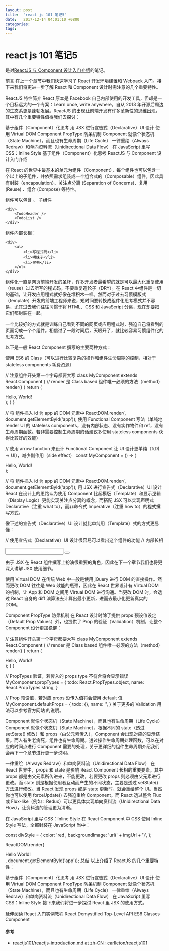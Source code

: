 ```yaml
---
layout: post
title:  "react js 101 笔记5"
date:   2017-12-14 04:01:10 +0800
categories:  
tags: 
---
```


# react js 101 笔记5 # 
是对[ReactJS 与 Component 设计入门介绍](https://github.com/carlleton/reactjs101/blob/zh-CN/Ch03/reactjs-introduction.md)的笔记。

前言
在上一个章节中我们快速学习了 React 开发环境建置和 Webpack 入门。接下来我们将更进一步了解 React 和 Component 设计时需注意的几个重要特性。

ReactJS 特性简介
React 原本是 Facebook 自己内部使用的开发工具，但却是一个目标远大的一个专案：Learn once, write anywhere。自从 2013 年开源后周边的生态系更是蓬勃发展。ReactJS 的出现让前端开发有许多革新性的思维出现，其中有几个重要特性值得我们去探讨：

基于组件（Component）化思考
用 JSX 进行宣告式（Declarative）UI 设计
使用 Virtual DOM
Component PropType 防呆机制
Component 就像个状态机（State Machine），而且也有生命周期（Life Cycle）
一律重绘（Always Redraw）和单向资料流（Unidirectional Data Flow）
在 JavaScript 里写 CSS：Inline Style
基于组件（Component）化思考
ReactJS 与 Component 设计入门介绍

在 React 的世界中最基本的单元为组件（Component），每个组件也可以包含一个以上的子组件，并依照需求组装成一个组合式的（Composable）组件，因此具有封装（encapsulation）、关注点分离 (Separation of Concerns)、复用 (Reuse) 、组合 (Compose) 等特性。

<TodoApp> 组件可以包含 <TodoHeader />、<TodoList /> 子组件

	<div>
		<TodoHeader />
		<TodoList />
	</div>
<TodoList /> 组件内部长相：

	<div>
		<ul>
			<li>写程式码</li>
			<li>哄妹子</li>
			<li>买书</li>
		</ul>
	</div>
组件化一直是网页前端开发的圣杯，许多开发者最希望的就是可以最大化重复使用（reuse）过去所写的程式码，不要重复造轮子（DRY）。在 React 中组件是一切的基础，让开发应用程式就好像在堆积木一样。然而对于过去习惯模版式（template）开发的前端工程师来说，短时间要转换成组件化思考模式并不容易，尤其过去我们往往习惯于将 HTML、CSS 和 JavaScript 分离，现在却要把它们都封装在一起。

一个比较好的方式就是训练自己看到不同的网页或应用程式时，强迫自己将看到的页面切成一个个组件。相信过了一段时间后，天眼开了，就比较容易习惯组件化的思考方式。

以下是一般 React Component 撰写的主要两种方式：

使用 ES6 的 Class（可以进行比较复杂的操作和组件生命周期的控制，相对于 stateless components 耗费资源）

//  注意组件开头第一个字母都要大写
class MyComponent extends React.Component {
	// render 是 Class based 组件唯一必须的方法（method）
	render() {
		return (
			<div>Hello, World!</div>
		);
	}
}

// 将 <MyComponent /> 组件插入 id 为 app 的 DOM 元素中
ReactDOM.render(<MyComponent/>, document.getElementById('app'));
使用 Functional Component 写法（单纯地 render UI 的 stateless components，没有内部状态、没有实作物件和 ref，没有生命周期函数。若非需要控制生命周期的话建议多使用 stateless components 获得比较好的效能）

// 使用 arrow function 来设计 Functional Component 让 UI 设计更单纯（f(D) => UI），减少副作用（side effect）
const MyComponent = () => (
	<div>Hello, World!</div>
);

// 将 <MyComponent /> 组件插入 id 为 app 的 DOM 元素中
ReactDOM.render(<MyComponent/>, document.getElementById('app'));
用 JSX 进行宣告式（Declarative）UI 设计
React 在设计上的思路认为使用 Component 比起模版（Template）和显示逻辑（Display Logic）更能实现关注点分离的概念，而搭配 JSX 可以实现声明式 Declarative（注重 what to），而非命令式 Imperative（注重 how to）的程式撰写方式。

像下述的宣告式（Declarative）UI 设计就比单纯用（Template）式的方式更易懂：

// 使用宣告式（Declarative）UI 设计很容易可以看出这个组件的功能
<MailForm />
// <MailForm /> 内部长相
<form>
	<input type="text" name="email" />
	<button type="submit"></button>
</form>
由于 JSX 在 React 组件撰写上扮演很重要的角色，因此在下一个章节我们也将更深入讲解 JSX 使用细节。

使用 Virtual DOM
在传统 Web 中一般是使用 jQuery 进行 DOM 的直接操作。然而更改 DOM 往往是 Web 效能的瓶颈，因此在 React 世界设计有 Virtual DOM 的机制，让 App 和 DOM 之间用 Virtual DOM 进行沟通。当更改 DOM 时，会透过 React 自身的 diff 演算法去计算出最小更新，进而去最小化更新真实的 DOM。

Component PropType 防呆机制
在 React 设计时除了提供 props 预设值设定（Default Prop Values）外，也提供了 Prop 的验证（Validation）机制，让整个 Component 设计更加稳健：

//  注意组件开头第一个字母都要大写
class MyComponent extends React.Component {
	// render 是 Class based 组件唯一必须的方法（method）
	render() {
		return (
			<div>Hello, World!</div>
		);
	}
}

// PropTypes 验证，若传入的 props type 不符合将会显示错误
MyComponent.propTypes = {
  todo: React.PropTypes.object,
  name: React.PropTypes.string,
}

// Prop 预设值，若对应 props 没传入值将会使用 default 值
MyComponent.defaultProps = {
 todo: {}, 
 name: '', 
}
关于更多的 Validation 用法可以参考官方网站 的说明。

Component 就像个状态机（State Machine），而且也有生命周期（Life Cycle）
Component 就像个状态机（State Machine），根据不同的 state（透过 setState() 修改）和 props（由父元素传入），Component 会出现对应的显示结果。而人有生老病死，组件也有生命周期。透过操作生命周期处理函数，可以在对应的时间点进行 Component 需要的处理，关于更详细的组件生命周期介绍我们会再下一个章节进行更一步说明。

一律重绘（Always Redraw）和单向资料流（Unidirectional Data Flow）
在 React 世界中，props 和 state 是影响 React Component 长相的重要要素。其中 props 都是由父元素所传进来，不能更改，若要更改 props 则必须由父元素进行更改。而 state 则是根据使用者互动而产生的不同状态，主要是透过 setState() 方法进行修改。当 React 发现 props 或是 state 更新时，就会重绘整个 UI。当然你也可以使用 forceUpdate() 去强迫重绘 Component。而 React 透过整合 Flux 或 Flux-like（例如：Redux）可以更具体实现单向资料流（Unidirectional Data Flow），让资料流的管理更为清晰。

在 JavaScript 里写 CSS：Inline Style
在 React Component 中 CSS 使用 Inline Style 写法，全都封装在 JavaScript 当中：

const divStyle = {
  color: 'red',
  backgroundImage: 'url(' + imgUrl + ')',
};

ReactDOM.render(<div style={divStyle}>Hello World!</div>, document.getElementById('app'));
总结
以上介绍了 ReactJS 的几个重要特性：

基于组件（Component）化思考
用 JSX 进行宣告式（Declarative）UI 设计
使用 Virtual DOM
Component PropType 防呆机制
Component 就像个状态机（State Machine），而且也有生命周期（Life Cycle）
一律重绘（Always Redraw）和单向资料流（Unidirectional Data Flow）
在 JavaScript 里写 CSS：Inline Style
接下来我们将进一步探讨 React 里 JSX 的使用方式。

延伸阅读
React 入门实例教程
React Demystified
Top-Level API
ES6 Classes Component



#### 参考 ####

* [reactjs101/reactjs-introduction.md at zh-CN · carlleton/reactjs101](https://github.com/carlleton/reactjs101/blob/zh-CN/Ch03/reactjs-introduction.md)